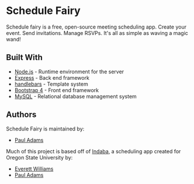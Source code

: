 # Schedule Fairy

Schedule fairy is a free, open-source meeting scheduling app. Create your event. Send invitations. Manage RSVPs. It's all as simple as waving a magic wand!


## Built With

* [Node.js](https://nodejs.org/en/) - Runtime environment for the server
* [Express](https://expressjs.com/) - Back end framework
* [handlebars](https://handlebarsjs.com/) - Template system
* [Bootstrap 4](https://getbootstrap.com/) - Front end framework
* [MySQL](https://www.mysql.com/) - Relational database management system


## Authors

Schedule Fairy is maintained by:

* [Paul Adams](https://github.com/pauladams12345)

Much of this project is based off of [Indaba](https://github.com/pauladams12345/indaba), a scheduling app created for Oregon State University by:

* [Everett Williams](https://github.com/Everett1914)
* [Paul Adams](https://github.com/pauladams12345)
